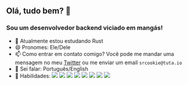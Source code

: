 ## Olá, tudo bem? 👋

### Sou um desenvolvedor backend viciado em mangás!
- 🌱 Atualmente estou estudando Rust
- 😄 Pronomes: Ele/Dele
- 📫 Como entrar em contato comigo? Você pode me mandar uma mensagem no meu [Twitter](https://twitter.com/Hackntosh__) ou me enviar um email `srcookie@tuta.io`
- 💬 Sei falar: Português/English
- 🤹 Habilidades: ![](https://img.shields.io/badge/Code-JavaScript-informational?style=flat&logo=javascript&logoColor=white&color=4dc61e)
![](https://img.shields.io/badge/Code-TypeScript-informational?style=flat&logo=typescript&logoColor=white&color=4dc61e) 
![](https://img.shields.io/badge/Code-NodeJS-informational?style=flat&logo=Node.js&logoColor=white&color=4dc61e)
![](https://img.shields.io/badge/Code-Rust-informational?style=flat&logo=rust&logoColor=white&color=4dc61e)
![](https://img.shields.io/badge/Code-ExpressJS-informational?style=flat&logo=express&logoColor=white&color=4dc61e)
![](https://img.shields.io/badge/Code-ReactJS-informational?style=flat&logo=react&logoColor=white&color=4dc61e)
![](https://img.shields.io/badge/Code-ReactNative-informational?style=flat&logo=react&logoColor=white&color=4dc61e)
![](https://img.shields.io/badge/Code-Fastify-informational?style=flat&logo=fastify&logoColor=white&color=4dc61e)
